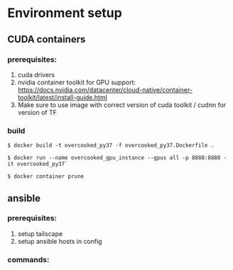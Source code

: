 # Environment setup


## CUDA containers

### prerequisites:
1. cuda drivers
2. nvidia container toolkit for GPU support: https://docs.nvidia.com/datacenter/cloud-native/container-toolkit/latest/install-guide.html
3. Make sure to use image with correct version of cuda toolkit / cudnn for version of TF 

### build

``` 
$ docker build -t overcooked_py37 -f overcooked_py37.Dockerfile .

$ docker run --name overcooked_gpu_instance --gpus all -p 8888:8888 -it overcooked_py37`

$ docker container prune
```


## ansible

### prerequisites:
1. setup tailscape
2. setup ansible hosts in config

### commands:

```
```

